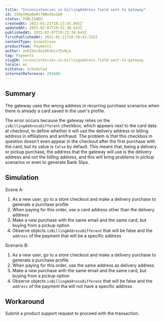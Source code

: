 ```yaml
---
title: "Inconsistencies in billingAddress field sent to Gateway"
id: 2SNynMgq0w0t7WBoXGoZwR
status: PUBLISHED
createdAt: 2022-01-21T18:13:45.045Z
updatedAt: 2025-02-07T19:22:38.643Z
publishedAt: 2025-02-07T19:22:38.643Z
firstPublishedAt: 2022-01-21T18:59:43.332Z
contentType: knownIssue
productTeam: Payments
author: 2mXZkbi0oi061KicTExNjo
tag: Payments
slugEN: inconsistencies-in-billingaddress-field-sent-to-gateway
locale: en
kiStatus: Scheduled
internalReference: 291688
---
```


## Summary


The gateway uses the wrong address in recurring purchase scenarios when there is already a card saved in the user's profile.

The error occurs because the gateway relies on the `isBillingAddressDifferent` checkbox, which appears next to the card data at checkout, to define whether it will use the delivery address or billing address in affiliations and antifraud. The problem is that this checkbox in question doesn't even appear in the checkout after the first purchase with the card, but its value is `false` by default. This means that, being a delivery or pickup purchase, the address that the gateway will use is the delivery address and not the billing address, and this will bring problems in pickup scenarios or even to generate Bank Slips.


##

## Simulation


Scene A:

1. As a new user, go to a store checkout and make a delivery purchase to generate a purchase profile
2. When paying for this order, use a card address other than the delivery address
3. Make a new purchase with the same email and the same card, but buying from a pickup option
4. Observe objects `isBillingAddressDifferent` that will be false and the `address` of the payment that will be a specific address

Scenario B:

1. As a new user, go to a store checkout and make a delivery purchase to generate a purchase profile
2. When paying for this order, use the same address as delivery address
3. Make a new purchase with the same email and the same card, but buying from a pickup option
4. Observe objects `isBillingAddressDifferent` that will be false and the `address` of the payment tha will not have a specific address


##

## Workaround


Submit a product support request to proceed with the transaction.




